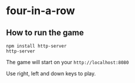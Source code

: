 # four-in-a-row

## How to run the game


```
npm install http-server
http-server
```

The game will start on your `http://localhost:8080`

Use right, left and down keys to play.